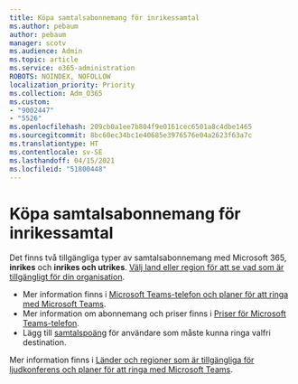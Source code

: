 ```yaml
---
title: Köpa samtalsabonnemang för inrikessamtal
ms.author: pebaum
author: pebaum
manager: scotv
ms.audience: Admin
ms.topic: article
ms.service: o365-administration
ROBOTS: NOINDEX, NOFOLLOW
localization_priority: Priority
ms.collection: Adm_O365
ms.custom:
- "9002447"
- "5526"
ms.openlocfilehash: 209cb0a1ee7b804f9e0161cec6501a8c4dbe1465
ms.sourcegitcommit: 8bc60ec34bc1e40685e3976576e04a2623f63a7c
ms.translationtype: HT
ms.contentlocale: sv-SE
ms.lasthandoff: 04/15/2021
ms.locfileid: "51800448"
---
```

# <a name="purchase-domestic-calling-plans"></a>Köpa samtalsabonnemang för inrikessamtal

Det finns två tillgängliga typer av samtalsabonnemang med Microsoft 365, **inrikes** och **inrikes och utrikes**. [Välj land eller region för att se vad som är tillgängligt för din organisation](https://docs.microsoft.com/MicrosoftTeams/country-and-region-availability-for-audio-conferencing-and-calling-plans/country-and-region-availability-for-audio-conferencing-and-calling-plans#select-your-country-or-region-to-see-whats-available-for-your-organization).

- Mer information finns i [Microsoft Teams-telefon och planer för att ringa med Microsoft Teams](https://docs.microsoft.com/MicrosoftTeams/calling-plan-landing-page).
- Mer information om abonnemang och priser finns i [Priser för Microsoft Teams-telefon](https://www.microsoft.com/microsoft-365/microsoft-teams/voice-calling#Requirements).
- Lägg till [samtalspoäng](https://docs.microsoft.com/MicrosoftTeams/country-and-region-availability-for-audio-conferencing-and-calling-plans/country-and-region-availability-for-audio-conferencing-and-calling-plans#communications-credits) för användare som måste kunna ringa valfri destination.

Mer information finns i [Länder och regioner som är tillgängliga för ljudkonferens och planer för att ringa med Microsoft Teams](https://docs.microsoft.com/MicrosoftTeams/country-and-region-availability-for-audio-conferencing-and-calling-plans/country-and-region-availability-for-audio-conferencing-and-calling-plans). 
